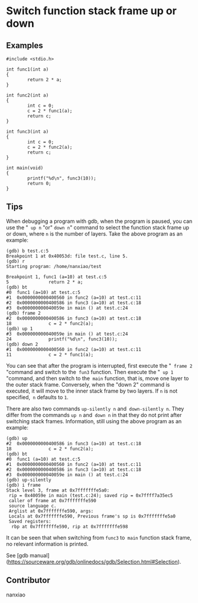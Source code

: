 # Switch function stack frame up or down
## Examples
	#include <stdio.h>

	int func1(int a)
	{
	        return 2 * a;
	}
	
	int func2(int a)
	{
	        int c = 0;
	        c = 2 * func1(a);
	        return c;
	}
	
	int func3(int a)
	{
	        int c = 0;
	        c = 2 * func2(a);
	        return c;
	}
	
	int main(void)
	{
	        printf("%d\n", func3(10));
	        return 0;
	}

## Tips
When debugging a program with gdb, when the program is paused, you can use the &quot;` up n` &quot;or&quot; `down n`&quot; command to select the function stack frame up or down, where `n` is the number of layers. Take the above program as an example:

    (gdb) b test.c:5
	Breakpoint 1 at 0x40053d: file test.c, line 5.
	(gdb) r
	Starting program: /home/nanxiao/test
	
	Breakpoint 1, func1 (a=10) at test.c:5
	5               return 2 * a;
	(gdb) bt
	#0  func1 (a=10) at test.c:5
	#1  0x0000000000400560 in func2 (a=10) at test.c:11
	#2  0x0000000000400586 in func3 (a=10) at test.c:18
	#3  0x000000000040059e in main () at test.c:24
	(gdb) frame 2
	#2  0x0000000000400586 in func3 (a=10) at test.c:18
	18              c = 2 * func2(a);
	(gdb) up 1
	#3  0x000000000040059e in main () at test.c:24
	24              printf("%d\n", func3(10));
	(gdb) down 2
	#1  0x0000000000400560 in func2 (a=10) at test.c:11
	11              c = 2 * func1(a);


You can see that after the program is interrupted, first execute the &quot;` frame 2` &quot;command and switch to the` fun3` function. Then execute the &quot;` up 1` &quot;command, and then switch to the` main` function, that is, move one layer to the outer stack frame. Conversely, when the &quot;down 2&quot; command is executed, it will move to the inner stack frame by two layers. If `n` is not specified,` n` defaults to `1`.

There are also two commands `up-silently n` and` down-silently n`. They differ from the commands `up n` and` down n` in that they do not print after switching stack frames. Information, still using the above program as an example:

    (gdb) up
	#2  0x0000000000400586 in func3 (a=10) at test.c:18
	18              c = 2 * func2(a);
	(gdb) bt
	#0  func1 (a=10) at test.c:5
	#1  0x0000000000400560 in func2 (a=10) at test.c:11
	#2  0x0000000000400586 in func3 (a=10) at test.c:18
	#3  0x000000000040059e in main () at test.c:24
	(gdb) up-silently
	(gdb) i frame
	Stack level 3, frame at 0x7fffffffe5a0:
	 rip = 0x40059e in main (test.c:24); saved rip = 0x7ffff7a35ec5
	 caller of frame at 0x7fffffffe590
	 source language c.
	 Arglist at 0x7fffffffe590, args:
	 Locals at 0x7fffffffe590, Previous frame's sp is 0x7fffffffe5a0
	 Saved registers:
	  rbp at 0x7fffffffe590, rip at 0x7fffffffe598

It can be seen that when switching from `func3` to` main` function stack frame, no relevant information is printed.

See [gdb manual] (https://sourceware.org/gdb/onlinedocs/gdb/Selection.html#Selection).

## Contributor

nanxiao

